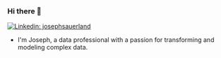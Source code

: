 ### Hi there 👋

<a href="[https://www.linkedin.com/in/josephsauerland/](https://www.linkedin.com/in/josephsauerland/)" rel="nofollow"><img src="https://camo.githubusercontent.com/767b5fa39601474a6fc14f266239fa0583b8a5e2dbb792373b69e80517e24dc4/68747470733a2f2f696d672e736869656c64732e696f2f62616467652f2d4d616e75656c2532304c616e672d626c75653f7374796c653d666c61742d737175617265266c6f676f3d4c696e6b6564696e266c6f676f436f6c6f723d7768697465266c696e6b3d68747470733a2f2f7777772e6c696e6b6564696e2e636f6d2f696e2f6d616e75656c2d6c616e672f" alt="Linkedin: josephsauerland" data-canonical-src="https://img.shields.io/badge/-Joseph%20Sauerland-blue?style=flat-square&amp;logo=Linkedin&amp;logoColor=white&amp;link=[https://www.linkedin.com/in/josephsauerland](https://www.linkedin.com/in/josephsauerland/)" style="max-width: 100%;"></a>

- I'm Joseph, a data professional with a passion for transforming and modeling complex data. 

<!--
**jsauerland/jsauerland** is a ✨ _special_ ✨ repository because its `README.md` (this file) appears on your GitHub profile.

Here are some ideas to get you started:

- 🔭 I’m currently working on ...
- 🌱 I’m currently learning ...
- 👯 I’m looking to collaborate on ...
- 🤔 I’m looking for help with ...
- 💬 Ask me about ...
- 📫 How to reach me: ...
- 😄 Pronouns: ...
- ⚡ Fun fact: ...
-->
